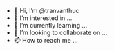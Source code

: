 - 👋 Hi, I’m @tranvanthuc
- 👀 I’m interested in ...
- 🌱 I’m currently learning ...
- 💞️ I’m looking to collaborate on ...
- 📫 How to reach me ...

<!---
tranvanthuc/tranvanthuc is a ✨ special ✨ repository because its `README.md` (this file) appears on your GitHub profile.
You can click the Preview link to take a look at your changes.
--->
